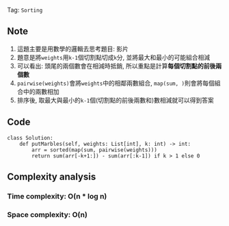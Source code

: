 Tag: `Sorting`
## Note
1. 這題主要是用數學的邏輯去思考題目: 影片
2. 題意是將`weights`用`k-1`個切割點切成`k`分, 並將最大和最小的可能組合相減
3. 可以看出: 頭尾的兩個數會在相減時抵銷, 所以重點是計算**每個切割點的前後兩個數**
4. `pairwise(weights)`會將`weights`中的相鄰兩數組合, `map(sum, )`則會將每個組合中的兩數相加
5. 排序後, 取最大與最小的`k-1`個(切割點的前後兩數和)數相減就可以得到答案

## Code
    class Solution:
        def putMarbles(self, weights: List[int], k: int) -> int:
            arr = sorted(map(sum, pairwise(weights)))
            return sum(arr[-k+1:]) - sum(arr[:k-1]) if k > 1 else 0
## Complexity analysis
### Time complexity: O(n * log n)
### Space complexity: O(n)
